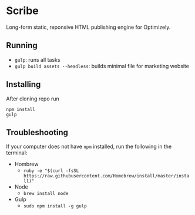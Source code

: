 # Scribe
Long-form static, reponsive HTML publishing engine for Optimizely.

## Running

- `gulp`: runs all tasks
- `gulp build assets --headless`: builds minimal file for marketing website

## Installing

After cloning repo run

    npm install
    gulp

## Troubleshooting

If your computer does not have `npm` installed, run the following in the terminal:

- Hombrew
  - `ruby -e "$(curl -fsSL https://raw.githubusercontent.com/Homebrew/install/master/install)"`
- Node
  - `brew install node`
- Gulp
  - `sudo npm install -g gulp`
